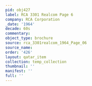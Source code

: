 ```yaml
---
pid: obj427
label: RCA 3301 Realcom Page 6
company: RCA Corporation
_date: '1964'
decade: 60s
commentary: 
object_type: brochure
source: rca_3301realcom_1964_Page_06
source_name: 
order: '426'
layout: qatar_item
collection: temp_collection
thumbnail: ''
manifest: ''
full: ''
---
```


